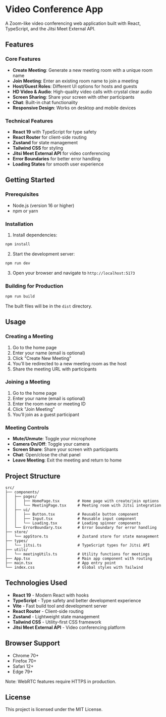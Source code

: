 # Video Conference App

A Zoom-like video conferencing web application built with React, TypeScript, and the Jitsi Meet External API.

## Features

### Core Features

- **Create Meeting**: Generate a new meeting room with a unique room name
- **Join Meeting**: Enter an existing room name to join a meeting
- **Host/Guest Roles**: Different UI options for hosts and guests
- **HD Video & Audio**: High-quality video calls with crystal clear audio
- **Screen Sharing**: Share your screen with other participants
- **Chat**: Built-in chat functionality
- **Responsive Design**: Works on desktop and mobile devices

### Technical Features

- **React 19** with TypeScript for type safety
- **React Router** for client-side routing
- **Zustand** for state management
- **Tailwind CSS** for styling
- **Jitsi Meet External API** for video conferencing
- **Error Boundaries** for better error handling
- **Loading States** for smooth user experience

## Getting Started

### Prerequisites

- Node.js (version 16 or higher)
- npm or yarn

### Installation

1. Install dependencies:

```bash
npm install
```

2. Start the development server:

```bash
npm run dev
```

3. Open your browser and navigate to `http://localhost:5173`

### Building for Production

```bash
npm run build
```

The built files will be in the `dist` directory.

## Usage

### Creating a Meeting

1. Go to the home page
2. Enter your name (email is optional)
3. Click "Create New Meeting"
4. You'll be redirected to a new meeting room as the host
5. Share the meeting URL with participants

### Joining a Meeting

1. Go to the home page
2. Enter your name (email is optional)
3. Enter the room name or meeting ID
4. Click "Join Meeting"
5. You'll join as a guest participant

### Meeting Controls

- **Mute/Unmute**: Toggle your microphone
- **Camera On/Off**: Toggle your camera
- **Screen Share**: Share your screen with participants
- **Chat**: Open/close the chat panel
- **Leave Meeting**: Exit the meeting and return to home

## Project Structure

```
src/
├── components/
│   ├── pages/
│   │   ├── HomePage.tsx        # Home page with create/join options
│   │   └── MeetingPage.tsx     # Meeting room with Jitsi integration
│   ├── ui/
│   │   ├── Button.tsx          # Reusable button component
│   │   ├── Input.tsx           # Reusable input component
│   │   └── Loading.tsx         # Loading spinner components
│   └── ErrorBoundary.tsx       # Error boundary for error handling
├── store/
│   └── appStore.ts             # Zustand store for state management
├── types/
│   └── jitsi.ts                # TypeScript types for Jitsi API
├── utils/
│   └── meetingUtils.ts         # Utility functions for meetings
├── App.tsx                     # Main app component with routing
├── main.tsx                    # App entry point
└── index.css                   # Global styles with Tailwind
```

## Technologies Used

- **React 19** - Modern React with hooks
- **TypeScript** - Type safety and better development experience
- **Vite** - Fast build tool and development server
- **React Router** - Client-side routing
- **Zustand** - Lightweight state management
- **Tailwind CSS** - Utility-first CSS framework
- **Jitsi Meet External API** - Video conferencing platform

## Browser Support

- Chrome 70+
- Firefox 70+
- Safari 12+
- Edge 79+

Note: WebRTC features require HTTPS in production.

## License

This project is licensed under the MIT License.
